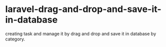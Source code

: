 # laravel-drag-and-drop-and-save-it-in-database
creating task and manage it by drag and drop and save it in database by category.
